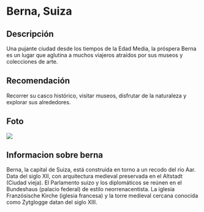 # Berna, Suiza

## Descripción
Una pujante ciudad desde los tiempos de la Edad Media, la próspera Berna es un lugar que aglutina a muchos viajeros atraídos por sus museos y colecciones de arte.

## Recomendación
Recorrer su casco histórico, visitar museos, disfrutar de la naturaleza y explorar sus alrededores.

## Foto
![](https://imagenes.elpais.com/resizer/v2/A3JJYQETYFBL5C6PPQLVTCUA4U.jpg?auth=491506d2e8ab4983978f58f66ad76f64b0ae63b4e8c8314b6d4e64c6a49fddda&width=1960&height=1470&focal=3483%2C1922)

## Informacion sobre berna
Berna, la capital de Suiza, está construida en torno a un recodo del río Aar. Data del siglo XII, con arquitectura medieval preservada en el Altstadt (Ciudad vieja). El Parlamento suizo y los diplomáticos se reúnen en el Bundeshaus (palacio federal) de estilo neorrenacentista. La iglesia Französische Kirche (iglesia francesa) y la torre medieval cercana conocida como Zytglogge datan del siglo XIII.
